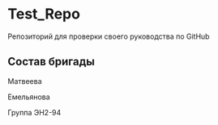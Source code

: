 # Test_Repo
Репозиторий для проверки своего руководства по GitHub

## Состав бригады
Матвеева

Емельянова

Группа ЭН2-94

